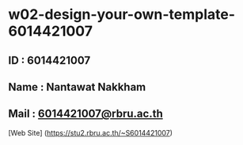 # w02-design-your-own-template-6014421007
## ID : 6014421007
## Name : Nantawat Nakkham
## Mail : 6014421007@rbru.ac.th

[Web Site]
(https://stu2.rbru.ac.th/~S6014421007)
